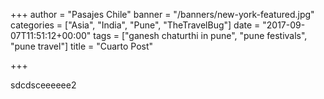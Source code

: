 +++
author = "Pasajes Chile"
banner = "/banners/new-york-featured.jpg"
categories = ["Asia", "India", "Pune", "TheTravelBug"]
date = "2017-09-07T11:51:12+00:00"
tags = ["ganesh chaturthi in pune", "pune festivals", "pune travel"]
title = "Cuarto Post"

+++


sdcdsceeeeee2<!--more-->